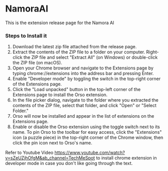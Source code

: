 # NamoraAI
This is the extension release page for the Namora AI

### Steps to Install it 

1. Download the latest zip file attached from the release page.
2. Extract the contents of the ZIP file to a folder on your computer. Right-click the ZIP file and select "Extract All" (on Windows) or double-click the ZIP file (on macOS).
3. Open your Chrome browser and navigate to the Extensions page by typing chrome://extensions into the address bar and pressing Enter.
4. Enable "Developer mode" by toggling the switch in the top-right corner of the Extensions page.
5. Click the "Load unpacked" button in the top-left corner of the Extensions page to install the Orso extension.
6. In the file picker dialog, navigate to the folder where you extracted the contents of the ZIP file, select that folder, and click "Open" or "Select Folder."
7. Orso will now be installed and appear in the list of extensions on the Extensions page.
8. Enable or disable the Orso extension using the toggle switch next to its name. To pin Orso to the toolbar for easy access, click the "Extensions" icon (a puzzle piece) in the top-right corner of the Chrome window, then click the pin icon next to Orso's name.

Refer to Youtube Video https://www.youtube.com/watch?v=sZeUZjhOfgM&ab_channel=TechMeSpot to install chrome extension in developer mode  in case you don't like going through the text.

